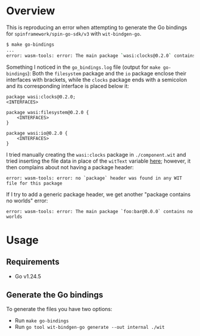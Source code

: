 # Overview

This is reproducing an error when attempting to generate the Go bindings for `spinframework/spin-go-sdk/v3` with `wit-bindgen-go`.

```sh
$ make go-bindings
...
error: wasm-tools: error: The main package `wasi:clocks@0.2.0` contains no worlds
```

Something I noticed in the `go_bindings.log` file (output for `make go-bindings`): Both the `filesystem` package and the `io` package enclose their interfaces with brackets, while the `clocks` package ends with a semicolon and its corresponding interface is placed below it:
```
package wasi:clocks@0.2.0;
<INTERFACES>

package wasi:filesystem@0.2.0 {
    <INTERFACES>
}

package wasi:io@0.2.0 {
    <INTERFACES>
}

```

I tried manually creating the `wasi:clocks` package in `./component.wit` and tried inserting the file data in place of the `witText` variable [here](https://github.com/bytecodealliance/go-modules/blob/55a8715c694fb4bbe75c269ffd4a0ca14c80c6f1/wit/bindgen/generator.go#L2416); however, it then complains about not having a package header:
```
error: wasm-tools: error: no `package` header was found in any WIT file for this package
```

If I try to add a generic package header, we get another "package contains no worlds" error:
```
error: wasm-tools: error: The main package `foo:bar@0.0.0` contains no worlds
```

# Usage

## Requirements

- Go v1.24.5

## Generate the Go bindings

To generate the files you have two options:
- Run `make go-bindings`
- Run `go tool wit-bindgen-go generate --out internal ./wit`
